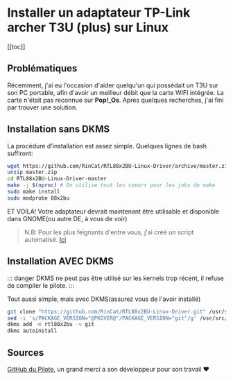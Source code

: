 # Installer un adaptateur TP-Link archer T3U (plus) sur Linux

[[toc]]

## Problématiques
Récemment, j'ai eu l'occasion d'aider quelqu'un qui possédait un T3U sur son PC portable, afin d'avoir un meilleur débit que la carte WIFI intégrée. La carte n'était pas reconnue sur **Pop!_Os**. Après quelques recherches, j'ai fini par trouver une solution.

## Installation sans DKMS
La procédure d'installation est assez simple. Quelques lignes de bash suffiront:
```bash
wget https://github.com/RinCat/RTL88x2BU-Linux-Driver/archive/master.zip
unzip master.zip
cd RTL88x2BU-Linux-Driver-master
make -j $(nproc) # On utilise tout les coeurs pour les jobs de make
sudo make install
sudo modprobe 88x2bu
```
ET VOILA! Votre adaptateur devrait maintenant être utilisable et disponible dans GNOME(ou autre DE, à vous de voir)

> N.B: Pour les plus feignants d'entre vous, j'ai créé un script automatisé. [Ici](https://github.com/Woomy4680-exe/Archer-T3U-Linux)

## Installation AVEC DKMS
::: danger
DKMS ne peut pas être utilisé sur les kernels trop récent, il refuse de compiler le pilote.
:::

Tout aussi simple, mais avec DKMS(assurez vous de l'avoir installé)
```bash
git clone "https://github.com/RinCat/RTL88x2BU-Linux-Driver.git" /usr/src/rtl88x2bu-git
sed -i 's/PACKAGE_VERSION="@PKGVER@"/PACKAGE_VERSION="git"/g' /usr/src/rtl88x2bu-git/dkms.conf
dkms add -m rtl88x2bu -v git
dkms autoinstall
```

## Sources
[GitHub du Pilote](https://github.com/RinCat/RTL88x2BU-Linux-Driver), un grand merci a son développeur pour son travail :heart:
